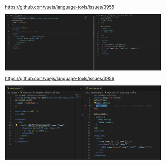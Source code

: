 https://github.com/vuejs/language-tools/issues/3955

![alt text](image.png)

https://github.com/vuejs/language-tools/issues/3956

![alt text](image-1.png)
